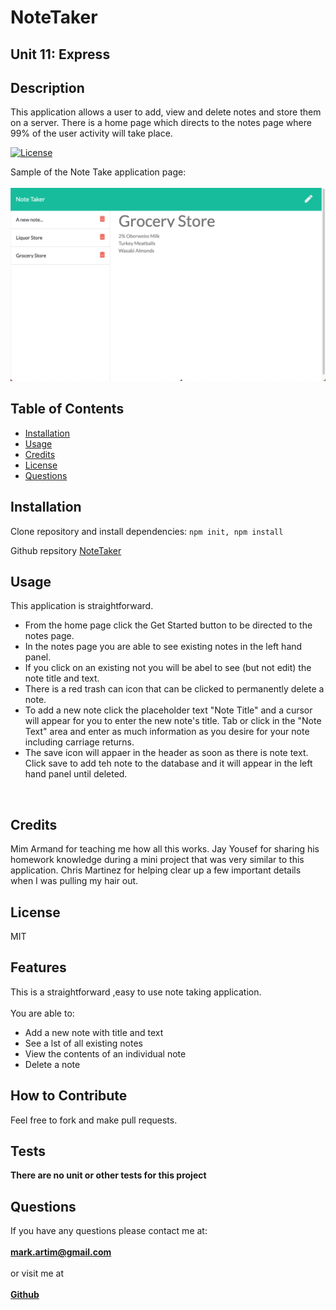 # NoteTaker
## Unit 11: Express

## Description
This application allows a user to add, view and delete notes and store them on a server. There is a home page which directs to the notes page where 99% of the user activity will take place. 

[![License](https://img.shields.io/badge/License-MIT-yellow.svg)](https://opensource.org/licenses/MIT)

Sample of the Note Take application page:<br><br>
![Note Taker Sample Page](/Assets/screenshot.jpg)

## Table of Contents
- [Installation](#installation)
- [Usage](#usage)
- [Credits](#credits)
- [License](#license)
- [Questions](#questions)

## Installation
Clone repository and install dependencies: `npm init, npm install`

Github repsitory [NoteTaker](https://github.com/mark-artim/NoteTaker)

## Usage

This application is straightforward.
- From the home page click the Get Started button to be directed to the notes page.
- In the notes page you are able to see existing notes in the left hand panel.
- If you click on an existing not you will be abel to see (but not edit) the note title and text.
- There is a red trash can icon that can be clicked to permanently delete a note.
- To add a new note click the placeholder text "Note Title" and a cursor will appear for you to enter the new note's title. Tab or click in the "Note Text" area and enter as much information as you desire for your note including carriage returns.
- The save icon will appaer in the header as soon as there is note text. Click save to add teh note to the database and it will appear in the left hand panel until deleted. 

<br>

## Credits
Mim Armand for teaching me how all this works. Jay Yousef for sharing his homework knowledge during a mini project that was very similar to this application. Chris Martinez for helping clear up a few important details when I was pulling my hair out. 

## License
MIT

## Features
This is a straightforward ,easy to use note taking application. <br><br>
You are able to:
- Add a new note with title and text
- See a lst of all existing notes
- View the contents of an individual note
- Delete a note 


## How to Contribute
Feel free to fork and make pull requests.

## Tests
**There are no unit or other tests for this project**<BR>

## Questions
If you have any questions please contact me at: <br><br>
**mark.artim@gmail.com**<br><br>
or visit me at<br><br>
[**Github**](https://github.com/mark-artim)
        

